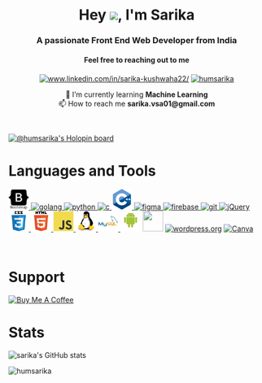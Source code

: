 

<h1 align="center">Hey <img src="https://media.giphy.com/media/hvRJCLFzcasrR4ia7z/giphy.gif" width="35">, I'm Sarika</h1>

<h3 align="center">A passionate Front End Web Developer from India </h3>
<h4 align="center">Feel free to reaching out to me</h4>
<p align="center">
<a href="https://www.linkedin.com/in/sarika-kushwaha22/" target="blank"><img align="center" src="https://raw.githubusercontent.com/rahuldkjain/github-profile-readme-generator/master/src/images/icons/Social/linked-in-alt.svg" alt="www.linkedin.com/in/sarika-kushwaha22/" height="20" width="20" /></a>
<a href="https://instagram.com/humsarika" target = "blank"><img align="center" src="https://raw.githubusercontent.com/rahuldkjain/github-profile-readme-generator/master/src/images/icons/Social/instagram.svg" alt="humsarika" height="20" width="20" /></a>
</p>

<p align = "center">
🌱    I’m currently learning <b>Machine Learning</b> <br>
   📫    How to reach me <b>sarika.vsa01@gmail.com</b>
</p>
<br>

[![@humsarika's Holopin board](https://holopin.me/humsarika)](https://holopin.io/@humsarika)

<h1 align="left">Languages and Tools </h1>
<p align="left">
<a href="https://getbootstrap.com" target="_blank" rel="noreferrer"> <img src="https://raw.githubusercontent.com/devicons/devicon/master/icons/bootstrap/bootstrap-plain-wordmark.svg" alt="bootstrap" width="40" height="40"/> </a>
<a href="https://www.geeksforgeeks.org/go-programming-language-introduction/" target="_blank" rel="noreferrer"> <img src="https://download.logo.wine/logo/Go_(programming_language)/Go_(programming_language)-Logo.wine.png" alt="golang" width="40" height="40"/> </a>  
<a href="https://www.w3schools.com/python" target="_blank" rel="noreferrer"> <img src="https://cf.girlsaskguys.com/q4536300/primary-share.png?24" alt="python" width="40" height="40"/> </a>  
<a href="https://www.w3schools.com/c" target="_blank" rel="noreferrer"> <img src="https://i.pinimg.com/originals/08/28/d3/0828d329e835408893beb6b40c94edf7.png" alt="c" width="40" height="40"/> </a>  
<a href="https://www.w3schools.com/cpp/" target="_blank" rel="noreferrer"> <img src="https://raw.githubusercontent.com/devicons/devicon/master/icons/cplusplus/cplusplus-original.svg" alt="cplusplus" width="40" height="40"/> </a>  
<a href="https://www.figma.com/" target="_blank" rel="noreferrer"> <img src="https://www.vectorlogo.zone/logos/figma/figma-icon.svg" alt="figma" width="40" height="40"/> </a> <a href="https://firebase.google.com/" target="_blank" rel="noreferrer"> <img src="https://www.vectorlogo.zone/logos/firebase/firebase-icon.svg" alt="firebase" width="40" height="40"/> </a> <a href="https://git-scm.com/" target="_blank" rel="noreferrer"> <img src="https://www.vectorlogo.zone/logos/git-scm/git-scm-icon.svg" alt="git" width="40" height="40"/> </a>
  <a href="https://jquery.com/" target="_blank" rel="noreferrer"><img src="https://user-images.githubusercontent.com/78539161/179682340-fcb86e2b-bdbe-4c52-a827-a12e669a58a3.png" alt="jQuery" width="20" height="20"></a>
<a href="https://www.w3schools.com/css/" target="_blank" rel="noreferrer"> <img src="https://raw.githubusercontent.com/devicons/devicon/master/icons/css3/css3-original-wordmark.svg" alt="css3" width="40" height="40"/> </a>
<a href="https://www.w3.org/html/" target="_blank" rel="noreferrer"> <img src="https://raw.githubusercontent.com/devicons/devicon/master/icons/html5/html5-original-wordmark.svg" alt="html5" width="40" height="40"/> </a> <a href="https://developer.mozilla.org/en-US/docs/Web/JavaScript" target="_blank" rel="noreferrer"> <img src="https://raw.githubusercontent.com/devicons/devicon/master/icons/javascript/javascript-original.svg" alt="javascript" width="40" height="40"/> </a>
<a href="https://www.linux.org/" target="_blank" rel="noreferrer"> <img src="https://raw.githubusercontent.com/devicons/devicon/master/icons/linux/linux-original.svg" alt="linux" width="40" height="40"/> </a>
  <a href="https://www.mysql.com/" target="_blank" rel="noreferrer"> <img src="https://raw.githubusercontent.com/devicons/devicon/master/icons/mysql/mysql-original-wordmark.svg" alt="mysql" width="40" height="40"/> </a>
<a href="https://developer.android.com/docs" target="_blank" rel="noreferrer"><img src="https://raw.githubusercontent.com/devicons/devicon/master/icons/android/android-original-wordmark.svg" alt="android" width="40" height="40" style="max-width: 100%;"></a>
<a href="https://hyper.is/" target="_blank" rel="noreferrer"><img src="https://user-images.githubusercontent.com/78539161/180262577-2538fca2-5701-4db4-a2fd-0871adc4af84.svg" width="40" height="40"></a>
 <a href="" target="_blank" rel="noreferrer"><img src="https://user-images.githubusercontent.com/78539161/191458785-b3f513f0-89b0-4951-8c06-5ebd8a16e67d.png" alt="wordpress.org" width="40" ></a>
 <a href="https://www.canva.com/" target="_blank" rel="noreferrer"><img src="https://user-images.githubusercontent.com/78539161/179355900-a860afe3-ba63-4256-a7b4-760c0f416a7c.png" alt="Canva" width="40" height="40"></a>
</p>
<br>

# Support 

<a href="https://www.buymeacoffee.com/humsarika" target="_blank"><img src="https://cdn.buymeacoffee.com/buttons/v2/default-red.png" alt="Buy Me A Coffee" width="150" ></a>

# Stats
![sarika's GitHub stats](https://github-readme-stats.vercel.app/api?username=humsarika&count_private=true&show_icons=true&theme=dark&hide_gravatar=true&hide_logo=true&width=400&font=Roboto&title_color=#ffffff&title_font=Roboto&title_size=20&title_weight=bold&body_color=#ffffff&body_font=Roboto&body_size=14&body_weight=normal&border_color=#ffffff&border_width=2&border_radius=5&background_color=#000000&show_more=true&more_color=#ffffff&more_font=Roboto&more_size=14&more_weight=normal&more_background_color=#000000&more_border_color=#ffffff&more_border_width=2&more_border_radius=5&more_text_color=#ffffff&more_text_font=Roboto&more_text_size=14&more_text_weight=normal&show_title=true&show_body=true&show_more=true&show_border=true&show_gravatar=true&show_logo=true&show_icons=true&show_gravatar_border=true&show_gravatar_logo=true&show_gravatar_icon=true&show_gravatar_text=true&show_gravatar_background=true&show_gravatar_border_color=#ffffff&show_gravatar_logo_color=#ffffff&show_gravatar_icon_color=#ffffff&show_gravatar_text_color=#ffffff&show_gravatar_background_color=#000000&show_gravatar_border_width=2&show_gravatar_logo_width=2&show_gravatar_icon_width=2&show_gravatar_text_width=2&show_gravatar_background_width=2&show_gravatar_border_radius=5&show_gravatar_logo_radius=5&show_gravatar_icon_radius=5&show_gravatar_text_radius=5&show_gravatar_background_radius=5&show_g)

<p align="left"> <img src="https://komarev.com/ghpvc/?username=humsarika&label=Profile%20views&color=0e75b6&style=flat" alt="humsarika" /> </p>

